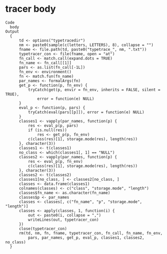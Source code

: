 # tracer body

    Code
      body
    Output
      {
          td <- options("typetracedir")
          nm <- paste0(sample(c(letters, LETTERS), 8), collapse = "")
          fname <- file.path(td, paste0("typetrace_", nm, ".txt"))
          typetracer_con <- file(fname, open = "at")
          fn_call <- match.call(expand.dots = TRUE)
          fn_name <- fn_call[[1]]
          pars <- as.list(fn_call[-1L])
          fn_env <- environment()
          fn <- match.fun(fn_name)
          par_names <- formalArgs(fn)
          get_p <- function(p, fn_env) {
              tryCatch(get(p, envir = fn_env, inherits = FALSE, silent = TRUE), 
                  error = function(e) NULL)
          }
          eval_p <- function(p, pars) {
              tryCatch(eval(pars[[p]]), error = function(e) NULL)
          }
          classes1 <- vapply(par_names, function(p) {
              res <- eval_p(p, pars)
              if (is.null(res)) 
                  res <- get_p(p, fn_env)
              c(class(res)[1], storage.mode(res), length(res))
          }, character(3))
          classes1 <- t(classes1)
          no_class <- which(classes1[, 1] == "NULL")
          classes2 <- vapply(par_names, function(p) {
              res <- eval_p(p, fn_env)
              c(class(res)[1], storage.mode(res), length(res))
          }, character(3))
          classes2 <- t(classes2)
          classes1[no_class, ] <- classes2[no_class, ]
          classes <- data.frame(classes1)
          colnames(classes) <- c("class", "storage.mode", "length")
          classes$fn_name <- as.character(fn_name)
          classes$p <- par_names
          classes <- classes[, c("fn_name", "p", "storage.mode", "length")]
          classes <- apply(classes, 1, function(i) {
              out <- paste0(i, collapse = ",")
              writeLines(out, typetracer_con)
          })
          close(typetracer_con)
          rm(td, nm, fn, fname, typetracer_con, fn_call, fn_name, fn_env, 
              pars, par_names, get_p, eval_p, classes1, classes2, no_class)
      }

